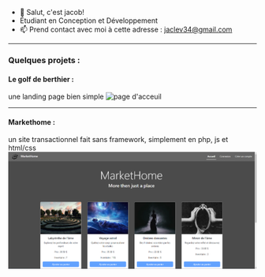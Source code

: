 - 👋 Salut, c'est jacob!
- Étudiant en Conception et Développement
- 📫 Prend contact avec moi à cette adresse : jaclev34@gmail.com
---
### Quelques projets : 
#### Le golf de berthier :
une landing page bien simple
![page d'acceuil](./img/GolfBerthier.png)

---

#### Markethome :
un site transactionnel fait sans framework, simplement en php, js et html/css
![page d'acceuil](./img/home.png)


